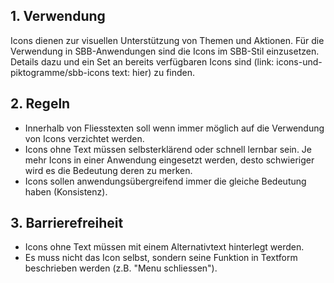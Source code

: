 ## 1. Verwendung
Icons dienen zur visuellen Unterstützung von Themen und Aktionen. Für die Verwendung in SBB-Anwendungen sind die Icons im SBB-Stil einzusetzen. Details dazu und ein Set an bereits verfügbaren Icons sind (link: icons-und-piktogramme/sbb-icons text: hier) zu finden.

## 2. Regeln
*   Innerhalb von Fliesstexten soll wenn immer möglich auf die Verwendung von Icons verzichtet werden.
*   Icons ohne Text müssen selbsterklärend oder schnell lernbar sein. Je mehr Icons in einer Anwendung eingesetzt werden, desto schwieriger wird es die Bedeutung deren zu merken.
*   Icons sollen anwendungsübergreifend immer die gleiche Bedeutung haben (Konsistenz).

## 3. Barrierefreiheit
* Icons ohne Text müssen mit einem Alternativtext hinterlegt werden.
* Es muss nicht das Icon selbst, sondern seine Funktion in Textform beschrieben werden (z.B. "Menu schliessen").